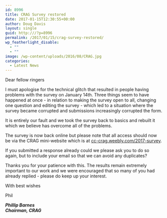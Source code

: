 ```yaml
---
id: 8996
title: CRAG Survey restored
date: 2017-01-15T12:30:55+00:00
author: Doug Davis
layout: single
guid: http:///?p=8996
permalink: /2017/01/15/crag-survey-restored/
wp_featherlight_disable:
  - ""
  - ""
image: /wp-content/uploads/2016/08/CRAG.jpg
categories:
  - Latest News
---
```

Dear fellow ringers

I must apologise for the technical glitch that resulted in people having problems with the survey on January 14th. Three things seem to have happened at once - in relation to making the survey open to all, changing one question and editing the survey - which led to a situation where the survey became corrupted and submissions increasingly corrupted the form.

It is entirely our fault and we took the survey back to basics and rebuilt it which we believe has overcome all of the problems.

The survey is now back online but please note that all access should now be via the CRAG mini-website which is at <a href="http://cc-crag.weebly.com/2017-survey" target="_blank">cc-crag.weebly.com/2017-survey</a>.

If you submitted a response already could we please ask you to do so again, but to include your email so that we can avoid any duplicates?

Thanks you for your patience with this. The results remain extremely important to our work and we were encouraged that so many of you had already replied - please do keep up your interest.

With best wishes

Phil

_**Phillip Barnes**_  
_**Chairman, CRAG**_
